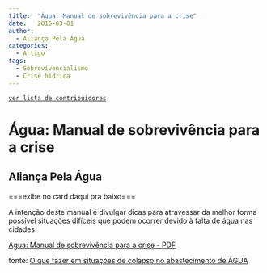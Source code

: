 ```yaml
---
title:  "Água: Manual de sobrevivência para a crise"
date:   2015-03-01
author:
  - Aliança Pela Água
categories:
  - Artigo
tags:
  - Sobrevivencialismo
  - Crise hídrica
---
```

[```ver lista de contribuidores```](/about/#contribuidores)


# Água: Manual de sobrevivência para a crise
## Aliança Pela Água


===exibe no card daqui pra baixo===


A intenção deste manual é divulgar dicas para atravessar da melhor forma possível situações difíceis que podem ocorrer devido à falta de água nas cidades.

[Água: Manual de sobrevivência para a crise - PDF](https://www.aliancapelaagua.com.br/wp-content/uploads/2016/10/Manual-de-Sobrevivencia-para-a-Crise.pdf)

fonte: [O que fazer em situações de colapso no abastecimento de ÁGUA](https://www.aliancapelaagua.com.br/publicacoes/)
